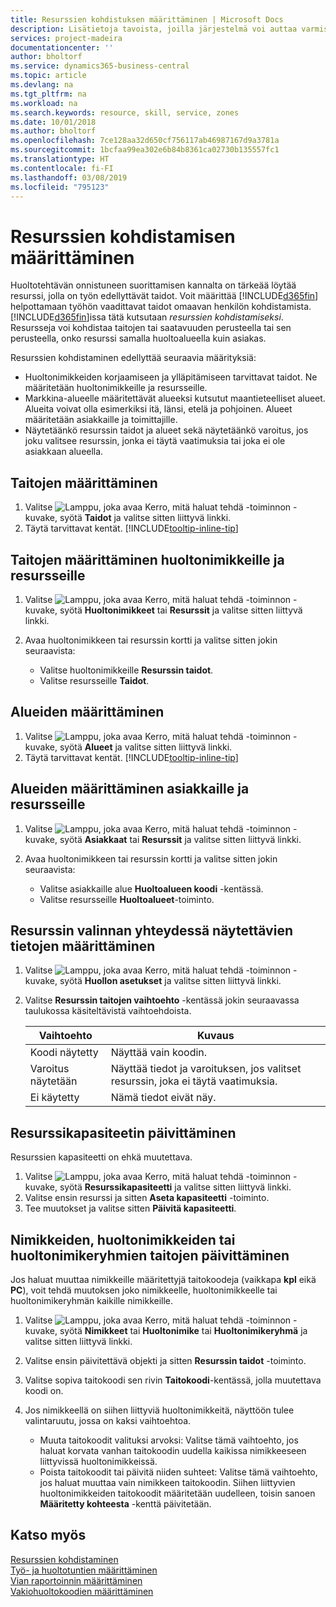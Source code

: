 ```yaml
---
title: Resurssien kohdistuksen määrittäminen | Microsoft Docs
description: Lisätietoja tavoista, joilla järjestelmä voi auttaa varmistamaan, että palvelun tarjoamiseen määritetyllä henkilöllä on siihen tarvittavat taidot.
services: project-madeira
documentationcenter: ''
author: bholtorf
ms.service: dynamics365-business-central
ms.topic: article
ms.devlang: na
ms.tgt_pltfrm: na
ms.workload: na
ms.search.keywords: resource, skill, service, zones
ms.date: 10/01/2018
ms.author: bholtorf
ms.openlocfilehash: 7ce128aa32d650cf756117ab46987167d9a3781a
ms.sourcegitcommit: 1bcfaa99ea302e6b84b8361ca02730b135557fc1
ms.translationtype: HT
ms.contentlocale: fi-FI
ms.lasthandoff: 03/08/2019
ms.locfileid: "795123"
---
```

# <a name="set-up-resource-allocation"></a>Resurssien kohdistamisen määrittäminen
Huoltotehtävän onnistuneen suorittamisen kannalta on tärkeää löytää resurssi, jolla on työn edellyttävät taidot. Voit määrittää [!INCLUDE[d365fin](includes/d365fin_md.md)] helpottamaan työhön vaadittavat taidot omaavan henkilön kohdistamista. [!INCLUDE[d365fin](includes/d365fin_md.md)]issa tätä kutsutaan _resurssien kohdistamiseksi_. Resursseja voi kohdistaa taitojen tai saatavuuden perusteella tai sen perusteella, onko resurssi samalla huoltoalueella kuin asiakas. 

Resurssien kohdistaminen edellyttää seuraavia määrityksiä:  
  
* Huoltonimikkeiden korjaamiseen ja ylläpitämiseen tarvittavat taidot. Ne määritetään huoltonimikkeille ja resursseille.  
* Markkina-alueelle määritettävät alueeksi kutsutut maantieteelliset alueet. Alueita voivat olla esimerkiksi itä, länsi, etelä ja pohjoinen. Alueet määritetään asiakkaille ja toimittajille.  
* Näytetäänkö resurssin taidot ja alueet sekä näytetäänkö varoitus, jos joku valitsee resurssin, jonka ei täytä vaatimuksia tai joka ei ole asiakkaan alueella.  

## <a name="to-set-up-skills"></a>Taitojen määrittäminen
1. Valitse ![Lamppu, joka avaa Kerro, mitä haluat tehdä -toiminnon](media/ui-search/search_small.png "Kerro, mitä haluat tehdä") -kuvake, syötä **Taidot** ja valitse sitten liittyvä linkki.  
2. Täytä tarvittavat kentät. [!INCLUDE[tooltip-inline-tip](includes/tooltip-inline-tip_md.md)]  

## <a name="to-assign-skills-to-service-items-and-resources"></a>Taitojen määrittäminen huoltonimikkeille ja resursseille
1. Valitse ![Lamppu, joka avaa Kerro, mitä haluat tehdä -toiminnon](media/ui-search/search_small.png "Kerro, mitä haluat tehdä") -kuvake, syötä **Huoltonimikkeet** tai **Resurssit** ja valitse sitten liittyvä linkki.  
2. Avaa huoltonimikkeen tai resurssin kortti ja valitse sitten jokin seuraavista:  
  
    * Valitse huoltonimikkeille **Resurssin taidot**.  
    * Valitse resursseille **Taidot**.  

## <a name="to-set-up-zones"></a>Alueiden määrittäminen
1. Valitse ![Lamppu, joka avaa Kerro, mitä haluat tehdä -toiminnon](media/ui-search/search_small.png "Kerro, mitä haluat tehdä") -kuvake, syötä **Alueet** ja valitse sitten liittyvä linkki.  
2. Täytä tarvittavat kentät. [!INCLUDE[tooltip-inline-tip](includes/tooltip-inline-tip_md.md)]  

## <a name="to-assign-zones-to-customers-and-resources"></a>Alueiden määrittäminen asiakkaille ja resursseille 
1. Valitse ![Lamppu, joka avaa Kerro, mitä haluat tehdä -toiminnon](media/ui-search/search_small.png "Kerro, mitä haluat tehdä") -kuvake, syötä **Asiakkaat** tai **Resurssit** ja valitse sitten liittyvä linkki.  
2. Avaa huoltonimikkeen tai resurssin kortti ja valitse sitten jokin seuraavista:  
  
    * Valitse asiakkaille alue **Huoltoalueen koodi** -kentässä.  
    * Valitse resursseille **Huoltoalueet**-toiminto.  

## <a name="to-specify-what-to-show-when-a-resource-is-chosen"></a>Resurssin valinnan yhteydessä näytettävien tietojen määrittäminen
1. Valitse ![Lamppu, joka avaa Kerro, mitä haluat tehdä -toiminnon](media/ui-search/search_small.png "Kerro, mitä haluat tehdä") -kuvake, syötä **Huollon asetukset** ja valitse sitten liittyvä linkki. 
2. Valitse **Resurssin taitojen vaihtoehto** -kentässä jokin seuraavassa taulukossa käsiteltävistä vaihtoehdoista.  
  
    |**Vaihtoehto**|**Kuvaus**|  
    |------------|-------------|  
    |Koodi näytetty | Näyttää vain koodin.|  
    |Varoitus näytetään | Näyttää tiedot ja varoituksen, jos valitset resurssin, joka ei täytä vaatimuksia.|  
    |Ei käytetty | Nämä tiedot eivät näy.|  

## <a name="to-update-resource-capacity"></a>Resurssikapasiteetin päivittäminen  
Resurssien kapasiteetti on ehkä muutettava.  
  
1. Valitse ![Lamppu, joka avaa Kerro, mitä haluat tehdä -toiminnon](media/ui-search/search_small.png "Kerro, mitä haluat tehdä") -kuvake, syötä **Resurssikapasiteetti** ja valitse sitten liittyvä linkki.  
2. Valitse ensin resurssi ja sitten **Aseta kapasiteetti** -toiminto.  
3. Tee muutokset ja valitse sitten **Päivitä kapasiteetti**.  

## <a name="to-update-skills-for-items-service-items-or-service-item-groups"></a>Nimikkeiden, huoltonimikkeiden tai huoltonimikeryhmien taitojen päivittäminen
Jos haluat muuttaa nimikkeille määritettyjä taitokoodeja (vaikkapa **kpl** eikä **PC**), voit tehdä muutoksen joko nimikkeelle, huoltonimikkeelle tai huoltonimikeryhmän kaikille nimikkeille.  
  
1. Valitse ![Lamppu, joka avaa Kerro, mitä haluat tehdä -toiminnon](media/ui-search/search_small.png "Kerro, mitä haluat tehdä") -kuvake, syötä **Nimikkeet** tai **Huoltonimike** tai **Huoltonimikeryhmä** ja valitse sitten liittyvä linkki.  
2. Valitse ensin päivitettävä objekti ja sitten **Resurssin taidot** -toiminto.  
3. Valitse sopiva taitokoodi sen rivin **Taitokoodi**-kentässä, jolla muutettava koodi on.  
4.  Jos nimikkeellä on siihen liittyviä huoltonimikkeitä, näyttöön tulee valintaruutu, jossa on kaksi vaihtoehtoa.  
  
    * Muuta taitokoodit valituksi arvoksi: Valitse tämä vaihtoehto, jos haluat korvata vanhan taitokoodin uudella kaikissa nimikkeeseen liittyvissä huoltonimikkeissä.  
    * Poista taitokoodit tai päivitä niiden suhteet: Valitse tämä vaihtoehto, jos haluat muuttaa vain nimikkeen taitokoodin. Siihen liittyvien huoltonimikkeiden taitokoodit määritetään uudelleen, toisin sanoen **Määritetty kohteesta** -kenttä päivitetään.  
  
## <a name="see-also"></a>Katso myös
[Resurssien kohdistaminen](service-how-to-allocate-resources.md)  
[Työ- ja huoltotuntien määrittäminen](service-how-setup-work-service-hours.md)  
[Vian raportoinnin määrittäminen](service-how-setup-fault-reporting.md)  
[Vakiohuoltokoodien määrittäminen](service-how-setup-service-coding.md)  
 

